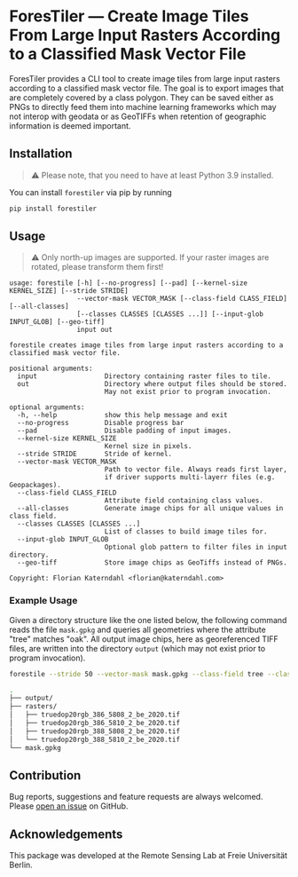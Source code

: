 # ForesTiler — Create Image Tiles From Large Input Rasters According to a Classified Mask Vector File

ForesTiler provides a CLI tool to create image tiles from large input rasters according to a classified mask vector file.
The goal is to export images that are completely covered by a class polygon.
They can be saved either as PNGs to directly feed them into machine learning frameworks which may not interop with geodata or
as GeoTIFFs when retention of geographic information is deemed important.

## Installation

> :warning: Please note, that you need to have at least Python 3.9 installed.

You can install `forestiler` via pip by running

```bash
pip install forestiler
```

## Usage

> :warning: Only north-up images are supported. If your raster images are rotated, please transform them first!

```
usage: forestile [-h] [--no-progress] [--pad] [--kernel-size KERNEL_SIZE] [--stride STRIDE] 
                 --vector-mask VECTOR_MASK [--class-field CLASS_FIELD] [--all-classes]
                 [--classes CLASSES [CLASSES ...]] [--input-glob INPUT_GLOB] [--geo-tiff]
                 input out

forestile creates image tiles from large input rasters according to a classified mask vector file.

positional arguments:
  input                 Directory containing raster files to tile.
  out                   Directory where output files should be stored. 
                        May not exist prior to program invocation.

optional arguments:
  -h, --help            show this help message and exit
  --no-progress         Disable progress bar
  --pad                 Disable padding of input images.
  --kernel-size KERNEL_SIZE
                        Kernel size in pixels.
  --stride STRIDE       Stride of kernel.
  --vector-mask VECTOR_MASK
                        Path to vector file. Always reads first layer, 
                        if driver supports multi-layerr files (e.g. Geopackages).
  --class-field CLASS_FIELD
                        Attribute field containing class values.
  --all-classes         Generate image chips for all unique values in class field.
  --classes CLASSES [CLASSES ...]
                        List of classes to build image tiles for.
  --input-glob INPUT_GLOB
                        Optional glob pattern to filter files in input directory.
  --geo-tiff            Store image chips as GeoTiffs instead of PNGs.

Copyright: Florian Katerndahl <florian@katerndahl.com>
```

### Example Usage

Given a directory structure like the one listed below, the following command reads the file `mask.gpkg` and queries all geometries where the attribute "tree" matches "oak".
All output image chips, here as georeferenced TIFF files, are written into the directory `output` (which may not exist prior to program invocation).

```bash
forestile --stride 50 --vector-mask mask.gpkg --class-field tree --classes --geo-tiff "oak" rasters/ output/
```

```bash
.
├── output/
├── rasters/
│   ├── truedop20rgb_386_5808_2_be_2020.tif
│   ├── truedop20rgb_386_5810_2_be_2020.tif
│   ├── truedop20rgb_388_5808_2_be_2020.tif
│   └── truedop20rgb_388_5810_2_be_2020.tif
└── mask.gpkg
```

## Contribution

Bug reports, suggestions and feature requests are always welcomed. Please [open an issue](https://github.com/Florian-Katerndahl/ForesTiler/issues) on GitHub.

## Acknowledgements

This package was developed at the Remote Sensing Lab at Freie Universität Berlin.
